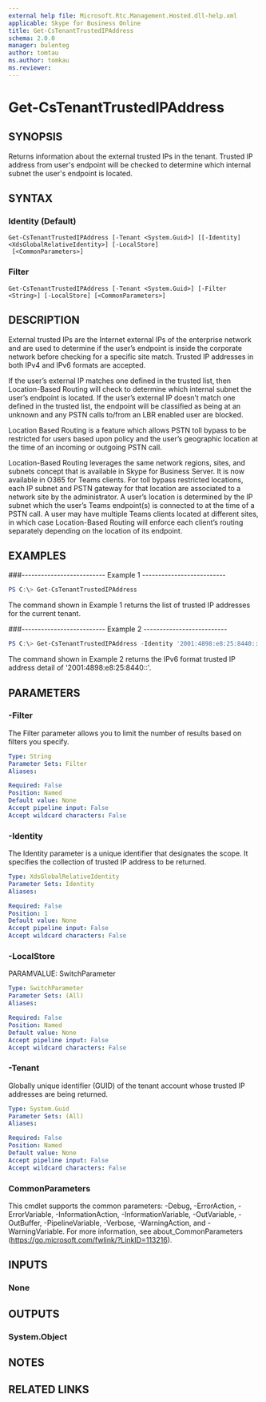 ```yaml
---
external help file: Microsoft.Rtc.Management.Hosted.dll-help.xml
applicable: Skype for Business Online
title: Get-CsTenantTrustedIPAddress
schema: 2.0.0
manager: bulenteg
author: tomtau
ms.author: tomkau
ms.reviewer:
---
```


# Get-CsTenantTrustedIPAddress

## SYNOPSIS
Returns information about the external trusted IPs in the tenant. Trusted IP address from user's endpoint will be checked to determine which internal subnet the user's endpoint is located.

## SYNTAX

### Identity (Default)
```
Get-CsTenantTrustedIPAddress [-Tenant <System.Guid>] [[-Identity] <XdsGlobalRelativeIdentity>] [-LocalStore]
 [<CommonParameters>]
```

### Filter
```
Get-CsTenantTrustedIPAddress [-Tenant <System.Guid>] [-Filter <String>] [-LocalStore] [<CommonParameters>]
```

## DESCRIPTION
External trusted IPs are the Internet external IPs of the enterprise network and are used to determine if the user’s endpoint is inside the corporate network before checking for a specific site match. Trusted IP addresses in both IPv4 and IPv6 formats are accepted.

If the user’s external IP matches one defined in the trusted list, then Location-Based Routing will check to determine which internal subnet the user’s endpoint is located. If the user’s external IP doesn’t match one defined in the trusted list, the endpoint will be classified as being at an unknown and any PSTN calls to/from an LBR enabled user are blocked.

Location Based Routing is a feature which allows PSTN toll bypass to be restricted for users based upon policy and the user’s geographic location at the time of an incoming or outgoing PSTN call. 

Location-Based Routing leverages the same network regions, sites, and subnets concept that is available in Skype for Business Server. It is now available in O365 for Teams clients. For toll bypass restricted locations, each IP subnet and PSTN gateway for that location are associated to a network site by the administrator. A user’s location is determined by the IP subnet which the user’s Teams endpoint(s) is connected to at the time of a PSTN call. A user may have multiple Teams clients located at different sites, in which case Location-Based Routing will enforce each client’s routing separately depending on the location of its endpoint.

## EXAMPLES

###-------------------------- Example 1 --------------------------
```powershell
PS C:\> Get-CsTenantTrustedIPAddress
```

The command shown in Example 1 returns the list of trusted IP addresses for the current tenant.

###-------------------------- Example 2 --------------------------
```powershell
PS C:\> Get-CsTenantTrustedIPAddress -Identity '2001:4898:e8:25:8440::'
```

The command shown in Example 2 returns the IPv6 format trusted IP address detail of '2001:4898:e8:25:8440::'.

## PARAMETERS

### -Filter
The Filter parameter allows you to limit the number of results based on filters you specify.

```yaml
Type: String
Parameter Sets: Filter
Aliases:

Required: False
Position: Named
Default value: None
Accept pipeline input: False
Accept wildcard characters: False
```

### -Identity
The Identity parameter is a unique identifier that designates the scope. It specifies the collection of trusted IP address to be returned.

```yaml
Type: XdsGlobalRelativeIdentity
Parameter Sets: Identity
Aliases:

Required: False
Position: 1
Default value: None
Accept pipeline input: False
Accept wildcard characters: False
```

### -LocalStore
PARAMVALUE: SwitchParameter

```yaml
Type: SwitchParameter
Parameter Sets: (All)
Aliases:

Required: False
Position: Named
Default value: None
Accept pipeline input: False
Accept wildcard characters: False
```

### -Tenant
Globally unique identifier (GUID) of the tenant account whose trusted IP addresses are being returned.

```yaml
Type: System.Guid
Parameter Sets: (All)
Aliases:

Required: False
Position: Named
Default value: None
Accept pipeline input: False
Accept wildcard characters: False
```

### CommonParameters
This cmdlet supports the common parameters: -Debug, -ErrorAction, -ErrorVariable, -InformationAction, -InformationVariable, -OutVariable, -OutBuffer, -PipelineVariable, -Verbose, -WarningAction, and -WarningVariable.
For more information, see about_CommonParameters (https://go.microsoft.com/fwlink/?LinkID=113216).

## INPUTS

### None

## OUTPUTS

### System.Object
## NOTES

## RELATED LINKS

